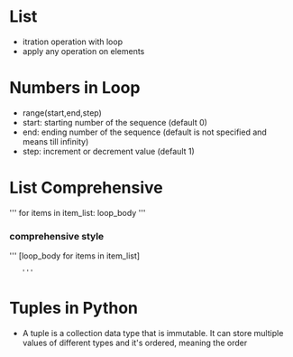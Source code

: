 # List

* itration operation with loop
* apply any operation on elements

# Numbers in Loop

* range(start,end,step)
* start: starting number of the sequence (default 0)
* end: ending number of the sequence (default is not specified and means till infinity)
* step: increment or decrement value (default 1)

# List Comprehensive 
'''
 for items in item_list:
        loop_body
        '''

### comprehensive style
'''
     [loop_body for items in item_list]
        
       '''
# Tuples in Python

* A tuple is a collection data type that is immutable. It can store multiple values of different types and it's ordered, meaning the order

